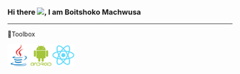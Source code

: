 ### Hi there <img src="https://raw.githubusercontent.com/MartinHeinz/MartinHeinz/master/wave.gif" width="30px">, I am Boitshoko Machwusa

---
🧰Toolbox

<img src="https://github.com/devicons/devicon/blob/master/icons/java/java-original.svg" alt="Java logo" width="50" height="50"/><img src="https://github.com/devicons/devicon/blob/master/icons/android/android-plain-wordmark.svg" alt="Android logo" width="50" height="50"/><img src="https://github.com/devicons/devicon/blob/master/icons/react/react-original.svg" alt="Android logo" width="50" height="50"/>


<!--
**Machwusa/Machwusa** is a ✨ _special_ ✨ repository because its `README.md` (this file) appears on your GitHub profile.

Here are some ideas to get you started:

- 🔭 I’m currently working on ...
- 🌱 I’m currently learning ...
- 👯 I’m looking to collaborate on ...
- 🤔 I’m looking for help with ...
- 💬 Ask me about ...
- 📫 How to reach me: ...
- 😄 Pronouns: ...
- ⚡ Fun fact: ...
-->
